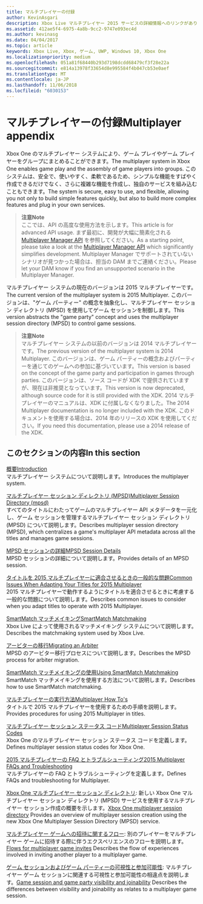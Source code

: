 ```yaml
---
title: マルチプレイヤーの付録
author: KevinAsgari
description: Xbox Live マルチプレイヤー 2015 サービスの詳細情報へのリンクがあります。
ms.assetid: 412ae5f4-6975-4a8b-9cc2-9747e093ec4d
ms.author: kevinasg
ms.date: 04/04/2017
ms.topic: article
keywords: Xbox Live, Xbox, ゲーム, UWP, Windows 10, Xbox One
ms.localizationpriority: medium
ms.openlocfilehash: 051a81f68440b293d7198dcdd68479cf3f28e22a
ms.sourcegitcommit: e814a13978f33654d8e995584f4b047cb53e0aef
ms.translationtype: MT
ms.contentlocale: ja-JP
ms.lasthandoff: 11/06/2018
ms.locfileid: "6030153"
---
```

# <a name="multiplayer-appendix"></a><span data-ttu-id="04df6-104">マルチプレイヤーの付録</span><span class="sxs-lookup"><span data-stu-id="04df6-104">Multiplayer appendix</span></span>

<span data-ttu-id="04df6-105">Xbox One のマルチプレイヤー システムにより、ゲーム プレイやゲーム プレイヤーをグループにまとめることができます。</span><span class="sxs-lookup"><span data-stu-id="04df6-105">The multiplayer system in Xbox One enables game play and the assembly of game players into groups.</span></span> <span data-ttu-id="04df6-106">このシステムは、安全で、使いやすく、柔軟であるため、シンプルな機能をすばやく作成できるだけでなく、さらに複雑な機能を作成し、独自のサービスを組み込むこともできます。</span><span class="sxs-lookup"><span data-stu-id="04df6-106">The system is secure, easy to use, and flexible, allowing you not only to build simple features quickly, but also to build more complex features and plug in your own services.</span></span>

> **<span data-ttu-id="04df6-107">注意</span><span class="sxs-lookup"><span data-stu-id="04df6-107">Note</span></span>**  
<span data-ttu-id="04df6-108">ここでは、API の高度な使用方法を示します。</span><span class="sxs-lookup"><span data-stu-id="04df6-108">This article is for advanced API usage.</span></span>  <span data-ttu-id="04df6-109">まず最初に、開発が大幅に簡素化される [Multiplayer Manager API](../multiplayer-manager.md) を参照してください。</span><span class="sxs-lookup"><span data-stu-id="04df6-109">As a starting point, please take a look at the [Multiplayer Manager API](../multiplayer-manager.md) which significantly simplifies development.</span></span>  <span data-ttu-id="04df6-110">Multiplayer Manager でサポートされていないシナリオが見つかった場合は、担当の DAM までご連絡ください。</span><span class="sxs-lookup"><span data-stu-id="04df6-110">Please let your DAM know if you find an unsupported scenario in the Multiplayer Manager.</span></span>

<span data-ttu-id="04df6-111">マルチプレイヤー システムの現在のバージョンは 2015 マルチプレイヤーです。</span><span class="sxs-lookup"><span data-stu-id="04df6-111">The current version of the multiplayer system is 2015 Multiplayer.</span></span> <span data-ttu-id="04df6-112">このバージョンは、"ゲーム パーティー" の概念を抽象化し、マルチプレイヤー セッション ディレクトリ (MPSD) を使用してゲーム セッションを制御します。</span><span class="sxs-lookup"><span data-stu-id="04df6-112">This version abstracts the "game party" concept and uses the multiplayer session directory (MPSD) to control game sessions.</span></span>

> **<span data-ttu-id="04df6-113">注意</span><span class="sxs-lookup"><span data-stu-id="04df6-113">Note</span></span>**  
<span data-ttu-id="04df6-114">マルチプレイヤー システムの以前のバージョンは 2014 マルチプレイヤーです。</span><span class="sxs-lookup"><span data-stu-id="04df6-114">The previous version of the multiplayer system is 2014 Multiplayer.</span></span> <span data-ttu-id="04df6-115">このバージョンは、ゲーム パーティーの概念およびパーティーを通じてのゲームへの参加に基づいています。</span><span class="sxs-lookup"><span data-stu-id="04df6-115">This version is based on the concept of the game party and participation in games through parties.</span></span> <span data-ttu-id="04df6-116">このバージョンは、ソース コードが XDK で提供されていますが、現在は非推奨となっています。</span><span class="sxs-lookup"><span data-stu-id="04df6-116">This version is now deprecated, although source code for it is still provided with the XDK.</span></span> <span data-ttu-id="04df6-117">2014 マルチプレイヤーのマニュアルは、XDK に付属しなくなりました。</span><span class="sxs-lookup"><span data-stu-id="04df6-117">The 2014 Multiplayer documentation is no longer included with the XDK.</span></span> <span data-ttu-id="04df6-118">このドキュメントを使用する場合は、2014 年のリリースの XDK を使用してください。</span><span class="sxs-lookup"><span data-stu-id="04df6-118">If you need this documentation, please use a 2014 release of the XDK.</span></span>


## <a name="in-this-section"></a><span data-ttu-id="04df6-119">このセクションの内容</span><span class="sxs-lookup"><span data-stu-id="04df6-119">In this section</span></span>

[<span data-ttu-id="04df6-120">概要</span><span class="sxs-lookup"><span data-stu-id="04df6-120">Introduction</span></span>](introduction-to-the-multiplayer-system.md)  
<span data-ttu-id="04df6-121">マルチプレイヤー システムについて説明します。</span><span class="sxs-lookup"><span data-stu-id="04df6-121">Introduces the multiplayer system.</span></span>

[<span data-ttu-id="04df6-122">マルチプレイヤー セッション ディレクトリ (MPSD)</span><span class="sxs-lookup"><span data-stu-id="04df6-122">Multiplayer Session Directory (mpsd)</span></span>](multiplayer-session-directory.md)  
<span data-ttu-id="04df6-123">すべてのタイトルにわたってゲームのマルチプレイヤー API メタデータを一元化し、ゲーム セッションを管理するマルチプレイヤー セッション ディレクトリ (MPSD) について説明します。</span><span class="sxs-lookup"><span data-stu-id="04df6-123">Describes multiplayer session directory (MPSD), which centralizes a game's multiplayer API metadata across all the titles and manages game sessions.</span></span>

[<span data-ttu-id="04df6-124">MPSD セッションの詳細</span><span class="sxs-lookup"><span data-stu-id="04df6-124">MPSD Session Details</span></span>](mpsd-session-details.md)  
<span data-ttu-id="04df6-125">MPSD セッションの詳細について説明します。</span><span class="sxs-lookup"><span data-stu-id="04df6-125">Provides details of an MPSD session.</span></span>

[<span data-ttu-id="04df6-126">タイトルを 2015 マルチプレイヤーに適合させるときの一般的な問題</span><span class="sxs-lookup"><span data-stu-id="04df6-126">Common Issues When Adapting Your Titles for 2015 Multiplayer</span></span>](common-issues-when-adapting-multiplayer.md)  
<span data-ttu-id="04df6-127">2015 マルチプレイヤーで動作するようにタイトルを適合させるときに考慮する一般的な問題について説明します。</span><span class="sxs-lookup"><span data-stu-id="04df6-127">Describes common issues to consider when you adapt titles to operate with 2015 Multiplayer.</span></span>

[<span data-ttu-id="04df6-128">SmartMatch マッチメイキング</span><span class="sxs-lookup"><span data-stu-id="04df6-128">SmartMatch Matchmaking</span></span>](smartmatch-matchmaking.md)  
<span data-ttu-id="04df6-129">Xbox Live によって使用されるマッチメイキング システムについて説明します。</span><span class="sxs-lookup"><span data-stu-id="04df6-129">Describes the matchmaking system used by Xbox Live.</span></span>

[<span data-ttu-id="04df6-130">アービターの移行</span><span class="sxs-lookup"><span data-stu-id="04df6-130">Migrating an Arbiter</span></span>](migrating-an-arbiter.md)  
<span data-ttu-id="04df6-131">MPSD のアービター移行プロセスについて説明します。</span><span class="sxs-lookup"><span data-stu-id="04df6-131">Describes the MPSD process for arbiter migration.</span></span>

[<span data-ttu-id="04df6-132">SmartMatch マッチメイキングの使用</span><span class="sxs-lookup"><span data-stu-id="04df6-132">Using SmartMatch Matchmaking</span></span>](using-smartmatch-matchmaking.md)  
<span data-ttu-id="04df6-133">SmartMatch マッチメイキングを使用する方法について説明します。</span><span class="sxs-lookup"><span data-stu-id="04df6-133">Describes how to use SmartMatch matchmaking.</span></span>

[<span data-ttu-id="04df6-134">マルチプレイヤーの実行方法</span><span class="sxs-lookup"><span data-stu-id="04df6-134">Multiplayer How To's</span></span>](multiplayer-how-tos.md)  
<span data-ttu-id="04df6-135">タイトルで 2015 マルチプレイヤーを使用するための手順を説明します。</span><span class="sxs-lookup"><span data-stu-id="04df6-135">Provides procedures for using 2015 Multiplayer in titles.</span></span>

[<span data-ttu-id="04df6-136">マルチプレイヤー セッション ステータス コード</span><span class="sxs-lookup"><span data-stu-id="04df6-136">Multiplayer Session Status Codes</span></span>](multiplayer-session-status-codes.md)  
<span data-ttu-id="04df6-137">Xbox One のマルチプレイヤー セッション ステータス コードを定義します。</span><span class="sxs-lookup"><span data-stu-id="04df6-137">Defines multiplayer session status codes for Xbox One.</span></span>

[<span data-ttu-id="04df6-138">2015 マルチプレイヤーの FAQ とトラブルシューティング</span><span class="sxs-lookup"><span data-stu-id="04df6-138">2015 Multiplayer FAQs and Troubleshooting</span></span>](multiplayer-2015-faq.md)  
<span data-ttu-id="04df6-139">マルチプレイヤーの FAQ とトラブルシューティングを定義します。</span><span class="sxs-lookup"><span data-stu-id="04df6-139">Defines FAQs and troubleshooting for Multiplayer.</span></span>

<span data-ttu-id="04df6-140">[Xbox One マルチプレイヤー セッション ディレクトリ](xbox-one-multiplayer-session-directory.md): 新しい Xbox One マルチプレイヤー セッション ディレクトリ (MPSD) サービスを使用するマルチプレイヤー セッション作成の概要を示します。</span><span class="sxs-lookup"><span data-stu-id="04df6-140">[Xbox One multiplayer session directory](xbox-one-multiplayer-session-directory.md) Provides an overview of multiplayer session creation using the new Xbox One Multiplayer Session Directory (MPSD) service.</span></span>

<span data-ttu-id="04df6-141">[マルチプレイヤー ゲームへの招待に関するフロー](flows-for-multiplayer-game-invites.md): 別のプレイヤーをマルチプレイヤー ゲームに招待する際に伴うエクスペリエンスのフローを説明します。</span><span class="sxs-lookup"><span data-stu-id="04df6-141">[Flows for multiplayer game invites](flows-for-multiplayer-game-invites.md) Describes the flow of experiences involved in inviting another player to a multiplayer game.</span></span>

<span data-ttu-id="04df6-142">[ゲーム セッションおよびゲーム パーティーの可視性と参加可能性](game-session-and-game-party-visibility-and-joinability.md): マルチプレイヤー ゲーム セッションに関連する可視性と参加可能性の相違点を説明します。</span><span class="sxs-lookup"><span data-stu-id="04df6-142">[Game session and game party visibility and joinability](game-session-and-game-party-visibility-and-joinability.md) Describes the differences between visibility and joinability as relates to a multiplayer game session.</span></span>
